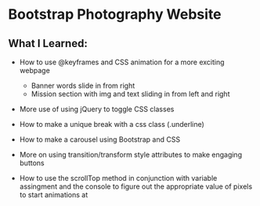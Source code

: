  # Bootstrap Photography Website

 ## What I Learned:
 - How to use @keyframes and CSS animation for a more exciting webpage
    - Banner words slide in from right
    - Mission section with img and text sliding in from left and right

 - More use of using jQuery to toggle CSS classes

 - How to make a unique break with a css class (.underline)

 - How to make a carousel using Bootstrap and CSS

 - More on using transition/transform style attributes to make engaging buttons

 - How to use the scrollTop method in conjunction with variable assingment and the console to figure out the appropriate value of pixels to start animations at